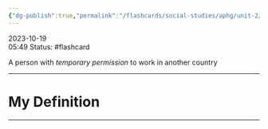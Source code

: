 ```yaml
---
{"dg-publish":true,"permalink":"/flashcards/social-studies/aphg/unit-2/guest-worker/","updated":"2024-04-24T10:40:23.434-05:00"}
---
```


2023-10-19  
05:49
Status: #flashcard

A person with *temporary permission* to work in another country

---
# My Definition







---
